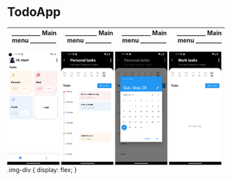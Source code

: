 # TodoApp

| __________ Main menu _________ | ___________ Main menu _________ | __________ Main menu _________ | __________ Main menu _________ |
|-----------| :----------------------------------------:| :-----------------------------:| ---------------:|

<div class="img-div">
<img src="/assets/screenshots/Screenshot_1.png" width="24%">
<img src="/assets/screenshots/Screenshot_2.png" width="24%">
<img src="/assets/screenshots/Screenshot_3.png" width="24%">
<img src="/assets/screenshots/Screenshot_4.png" width="24%">
</div>
.img-div {
  display: flex;
}
